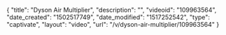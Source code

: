 {
    "title": "Dyson Air Multiplier",
    "description": "",
    "videoid": "109963564",
    "date_created": "1502517749",
    "date_modified": "1517252542",
    "type": "captivate",
    "layout": "video",
    "url": "\/v\/dyson-air-multiplier\/109963564"
}